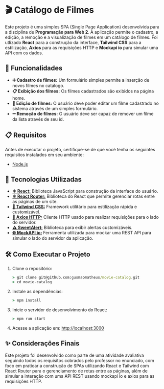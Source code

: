 # 🎬 Catálogo de Filmes

Este projeto é uma simples SPA (Single Page Application) desenvolvida para a disciplina de **Programação para Web 2**. A aplicação permite o cadastro, a edição, a remoção e a visualização de filmes em um catálogo de filmes. 
Foi utlizado **React** para a construção da interface, **Tailwind CSS** para a estilização, **Axios** para as requisições HTTP e **Mockapi io** para simular uma API com os dados.

## 🧩 Funcionalidades

- **➕ Cadastro de filmes:** Um formulário simples permite a inserção de novos filmes no catálogo.
- **📋 Exibição dos filmes:** Os filmes cadastrados são exibidos na página home.
- **📝 Edição de filmes:** O usuário deve poder editar um filme cadastrado no sistema através de um simples formulário.
- **➖ Remoção de filmes:** O usuário deve ser capaz de remover um filme da lista através de seu id.

## 📋 Requisitos

Antes de executar o projeto, certifique-se de que você tenha os seguintes requisitos instalados em seu ambiente:

- [Node.js](https://nodejs.org/pt)

## 🚀 Tecnologias Utilizadas

- [**⚛️ React:**](https://react.dev/) Biblioteca JavaScript para construção da interface do usuário.
- [**⚛️ React Router:**](https://reactrouter.com/en/main) Biblioteca do React que permite gerenciar rotas entre as páginas de um site.
- [**🎨 Tailwind CSS:**](https://tailwindcss.com/) Framework utilitário para estilização rápida e customizável.
- [**🛜 Axios HTTP:**](https://axios-http.com/ptbr/docs/intro) Cliente HTTP usado para realizar requisições para o lado do servidor.
- [**⚠️ SweetAlert:**](https://sweetalert2.github.io/) Biblioteca para exibir alertas customizáveis.
- [**🌐 MockAPI io:**](https://github.com/mockapi-io/docs/wiki) Ferramenta utilizada para mockar uma REST API para simular o lado do servidor da aplicação.

## 🛠️ Como Executar o Projeto

1. Clone o repositório:

   ```cmd
   > git clone git@github.com:gusmaomatheus/movie-catalog.git
   > cd movie-catalog
   ```

2. Instale as dependências:

   ```cmd
   > npm install
   ```

3. Inicie o servidor de desenvolvimento do React:

   ```cmd
   > npm run start
   ```

5. Acesse a aplicação em: [http://localhost:3000](http://localhost:3000)

## ✨ Considerações Finais

Este projeto foi desenvolvido como parte de uma atividade avaliativa seguindo todos os requisitos cobrados pelo professor no enunciado, com foco em praticar a construção de SPAs utilizando React e Tailwind com React Router para o gerenciamento de rotas entre as páginas, 
além de simular a interação com uma API REST usando mockapi io e axios para as requisições HTTP.

